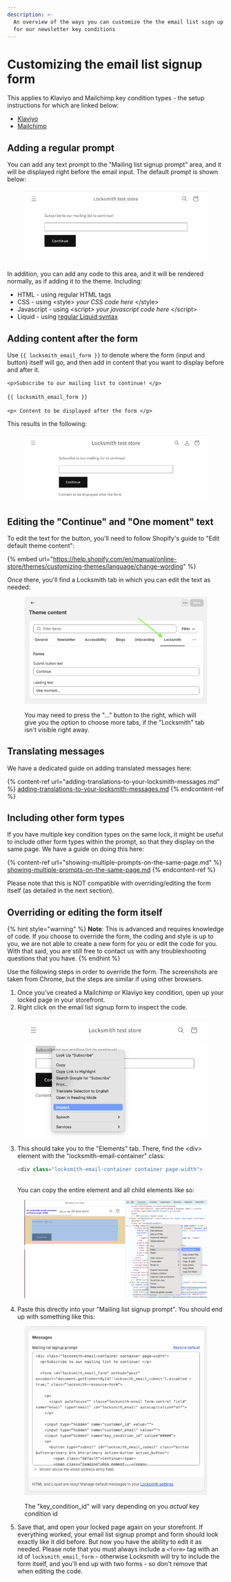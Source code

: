 ```yaml
---
description: >-
  An overview of the ways you can customize the the email list sign up prompt
  for our newsletter key conditions
---
```


# Customizing the email list signup form

This applies to Klaviyo and Mailchimp key condition types - the setup instructions for which are linked below:

* [Klaviyo](klaviyo.md)
* [Mailchimp](mailchimp.md)

## Adding a regular prompt

You can add any text prompt to the "Mailing list signup prompt" area, and it will be displayed right before the email input. The default prompt is shown below:

<figure><img src="../../.gitbook/assets/Screenshot 2024-08-02 at 12.37.37.png" alt=""><figcaption></figcaption></figure>

In addition, you can add any code to this area, and it will be rendered normally, as if adding it to the theme. Including:

* HTML - using regular HTML tags
* CSS - using \<style> _your CSS code here_ \</style>
* Javascript - using \<script> _your javascript code here_ \</script>
* Liquid - using [regular Liquid syntax](https://shopify.dev/api/liquid/basics)

## Adding content after the form

Use `{{ locksmith_email_form }}` to denote where the form (input and button) itself will go, and then add in content that you want to display before and after it.

```
<p>Subscribe to our mailing list to continue! </p>

{{ locksmith_email_form }}

<p> Content to be displayed after the form </p>
```

This results in the following:

<figure><img src="../../.gitbook/assets/Screenshot 2024-08-02 at 12.42.43.png" alt=""><figcaption></figcaption></figure>

## Editing the "Continue" and "One moment" text

To edit the text for the button, you'll need to follow Shopify's guide to "Edit default theme content":

{% embed url="https://help.shopify.com/en/manual/online-store/themes/customizing-themes/language/change-wording" %}

Once there, you'll find a Locksmith tab in which you can edit the text as needed:

<figure><img src="../../.gitbook/assets/Screenshot 2024-08-02 at 13.21.39 (1).png" alt=""><figcaption><p>You may need to press the "..." button to the right, which will give you the option to choose more tabs, if the "Locksmith" tab isn't visible right away.</p></figcaption></figure>

## Translating messages

We have a dedicated guide on adding translated messages here:

{% content-ref url="adding-translations-to-your-locksmith-messages.md" %}
[adding-translations-to-your-locksmith-messages.md](adding-translations-to-your-locksmith-messages.md)
{% endcontent-ref %}

## Including other form types

If you have multiple key condition types on the same lock, it might be useful to include other form types within the prompt, so that they display on the same page. We have a guide on doing this here:

{% content-ref url="showing-multiple-prompts-on-the-same-page.md" %}
[showing-multiple-prompts-on-the-same-page.md](showing-multiple-prompts-on-the-same-page.md)
{% endcontent-ref %}

Please note that this is NOT compatible with overriding/editing the form itself (as detailed in the next section).&#x20;

## Overriding or editing the form itself

{% hint style="warning" %}
**Note**: This is advanced and requires knowledge of code. If you choose to override the form, the coding and style is up to you, we are not able to create a new form for you or edit the code for you. With that said, you are still free to contact us with any troubleshooting questions that you have.
{% endhint %}

Use the following steps in order to override the form. The screenshots are taken from Chrome, but the steps are similar if using other browsers.

1. Once you've created a Mailchimp or Klaviyo key condition, open up your locked page in your storefront.&#x20;
2. Right click on the email list signup form to inspect the code.&#x20;

<figure><img src="../../.gitbook/assets/Screenshot 2024-08-02 at 13.08.39.png" alt=""><figcaption></figcaption></figure>

3.  This should take you to the "Elements" tab. There, find the \<div> element with the "locksmith-email-container" class:&#x20;

    ```php
    <div class="locksmith-email-container container page-width">
    ```

    \
    You can copy the entire element and all child elements like so:

<figure><img src="../../.gitbook/assets/Screenshot 2024-08-02 at 11.57.43.png" alt=""><figcaption></figcaption></figure>

4. Paste this directly into your "Mailing list signup prompt". You should end up with something like this:

<figure><img src="../../.gitbook/assets/Screenshot 2024-08-02 at 13.16.12.png" alt=""><figcaption><p>The "key_condition_id" will vary depending on you <em>actual</em> key condition id</p></figcaption></figure>

5. Save that, and open your locked page again on your storefront. If everything worked, your email list signup prompt and form should look exactly like it did before. But now you have the ability to edit it as needed. Please note that you must always include a `<form>` tag with an id of `locksmith_email_form` - otherwise Locksmith will try to include the form itself, and you'll end up with two forms - so don't remove that when editing the code.
